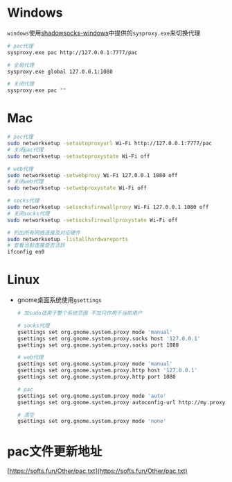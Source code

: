 # Windows
`windows`使用[shadowsocks-windows](https://github.com/shadowsocks/shadowsocks-windows)中提供的`sysproxy.exe`来切换代理
```bash
# pac代理
sysproxy.exe pac http://127.0.0.1:7777/pac

# 全局代理
sysproxy.exe global 127.0.0.1:1080

# 关闭代理
sysproxy.exe pac ""
```

# Mac
```bash
# pac代理
sudo networksetup -setautoproxyurl Wi-Fi http://127.0.0.1:7777/pac
# 关闭pac代理
sudo networksetup -setautoproxystate Wi-Fi off

# web代理
sudo networksetup -setwebproxy Wi-Fi 127.0.0.1 1080 off
# 关闭web代理
sudo networksetup -setwebproxystate Wi-Fi off

# socks代理
sudo networksetup -setsocksfirewallproxy Wi-Fi 127.0.0.1 1080 off
# 关闭socks代理
sudo networksetup -setsocksfirewallproxystate Wi-Fi off

# 列出所有网络连接及对应硬件
sudo networksetup -listallhardwareports
# 查看当前连接是否活跃
ifconfig en0
```

# Linux
- gnome桌面系统使用`gsettings`
  ```bash
  # 加sudo适用于整个系统范围 不加只作用于当前用户

  # socks代理
  gsettings set org.gnome.system.proxy mode 'manual'
  gsettings set org.gnome.system.proxy.socks host '127.0.0.1'
  gsettings set org.gnome.system.proxy.socks port 1080

  # web代理
  gsettings set org.gnome.system.proxy mode 'manual'
  gsettings set org.gnome.system.proxy.http host '127.0.0.1'
  gsettings set org.gnome.system.proxy.http port 1080

  # pac
  gsettings set org.gnome.system.proxy mode 'auto'
  gsettings set org.gnome.system.proxy autoconfig-url http://my.proxy.com/autoproxy.pac

  # 清空
  gsettings set org.gnome.system.proxy mode 'none'
  ```

# pac文件更新地址
[https://softs.fun/Other/pac.txt](https://softs.fun/Other/pac.txt)

